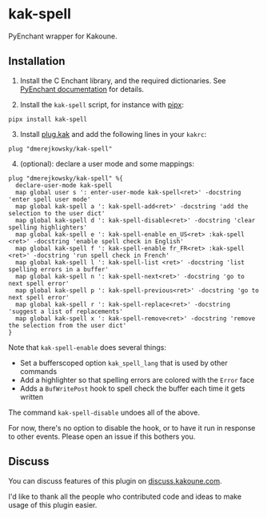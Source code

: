 # kak-spell

PyEnchant wrapper for Kakoune.

## Installation


1. Install the C Enchant library, and the required dictionaries. See [PyEnchant documentation](https://pyenchant.github.io/pyenchant/install.html) for details.

2. Install the `kak-spell` script, for instance with [pipx](https://pipxproject.github.io/pipx/):

```
pipx install kak-spell
```

3. Install [plug.kak](https://github.com/andreyorst/plug.kak) and add the following lines in your `kakrc`:

```kak
plug "dmerejkowsky/kak-spell"
```


4. (optional): declare a user mode and some mappings:

```kak
plug "dmerejkowsky/kak-spell" %{
  declare-user-mode kak-spell
  map global user s ': enter-user-mode kak-spell<ret>' -docstring 'enter spell user mode'
  map global kak-spell a ': kak-spell-add<ret>' -docstring 'add the selection to the user dict'
  map global kak-spell d ': kak-spell-disable<ret>' -docstring 'clear spelling highlighters'
  map global kak-spell e ': kak-spell-enable en_US<ret> :kak-spell <ret>' -docstring 'enable spell check in English'
  map global kak-spell f ': kak-spell-enable fr_FR<ret> :kak-spell <ret>' -docstring 'run spell check in French'
  map global kak-spell l ': kak-spell-list <ret>' -docstring 'list spelling errors in a buffer'
  map global kak-spell n ': kak-spell-next<ret>' -docstring 'go to next spell error'
  map global kak-spell p ': kak-spell-previous<ret>' -docstring 'go to next spell error'
  map global kak-spell r ': kak-spell-replace<ret>' -docstring 'suggest a list of replacements'
  map global kak-spell x ': kak-spell-remove<ret>' -docstring 'remove the selection from the user dict'
}
```

Note that `kak-spell-enable` does several things:
* Set a bufferscoped option `kak_spell_lang` that is used by other commands
* Add a highlighter so that spelling errors are colored with the `Error` face
* Adds a `BufWritePost` hook to spell check the buffer each time it gets written

The command `kak-spell-disable` undoes all of the above.

For now, there's no option to disable the hook, or to have it run in response to other events. Please open an issue if this bothers you.

## Discuss

You can discuss features of this plugin on [discuss.kakoune.com](https://discuss.kakoune.com/t/alternate-implementation-for-spell-checker/781).

I'd like to thank all the people who contributed code and ideas to make usage of this plugin easier.
